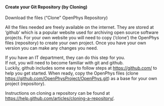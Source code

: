 #### Create your Git Repository (by Cloning)

Download the files (“Clone” OpenPhys Repository)  

All the files needed are freely available on the internet. 
They are stored at ‘github’ which is a popular website used for archiving open source software projects. 
For your own website you will need to copy (‘clone’) the OpenPhys files (repository) to create your own project. Once you have your own version you can make any changes you need.

If you have an IT department, they can do this step for you.  
If not, you will need to become familiar with git and github.  
Luckily, github includes some easy to follow steps at https://github.com/ to help you get started. 
When ready, copy the OpenPhys files (clone https://github.com/OpenPhysProject/OpenPhys.git) as a base for 
your own project (repository).  

Instructions on cloning a repository can be found at
 https://help.github.com/articles/cloning-a-repository/.